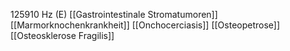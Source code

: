 125910 Hz (E)
[[Gastrointestinale Stromatumoren]]
[[Marmorknochenkrankheit]]
[[Onchocerciasis]]
[[Osteopetrose]]
[[Osteosklerose Fragilis]]